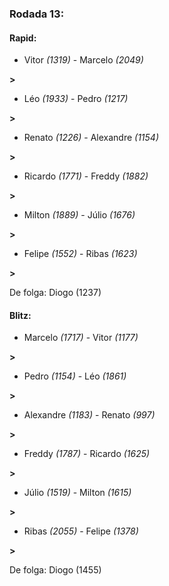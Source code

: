 ### Rodada 13:

#### Rapid:

* Vitor *(1319)*     -     Marcelo *(2049)*

 **>** 
* Léo *(1933)*     -     Pedro *(1217)*

 **>** 
* Renato *(1226)*     -     Alexandre *(1154)*

 **>** 
* Ricardo *(1771)*     -     Freddy *(1882)*

 **>** 
* Milton *(1889)*     -     Júlio *(1676)*

 **>** 
* Felipe *(1552)*     -     Ribas *(1623)*

 **>** 

De folga: Diogo (1237)

#### Blitz:

* Marcelo *(1717)*     -     Vitor *(1177)*

 **>** 
* Pedro *(1154)*     -     Léo *(1861)*

 **>** 
* Alexandre *(1183)*     -     Renato *(997)*

 **>** 
* Freddy *(1787)*     -     Ricardo *(1625)*

 **>** 
* Júlio *(1519)*     -     Milton *(1615)*

 **>** 
* Ribas *(2055)*     -     Felipe *(1378)*

 **>** 

De folga: Diogo (1455)

